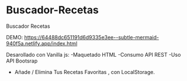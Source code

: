 # Buscador-Recetas
Buscador Recetas


DEMO: 
https://64488dc651191d6d9335e3ee--subtle-mermaid-940f5a.netlify.app/index.html

Desarollado con Vanilla js:
-Maquetado HTML
-Consumo API REST
-Uso API Bootsrap
- Añade / Elimina Tus Recetas Favoritas , con LocalStorage.
